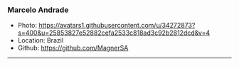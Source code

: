 ### Marcelo Andrade
- Photo: https://avatars1.githubusercontent.com/u/34272873?s=400&u=25853827e52882cefa2533c818ad3c92b2812dcd&v=4
- Location: Brazil
- Github: https://github.com/MagnerSA
***
